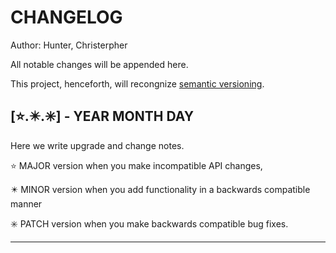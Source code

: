 
# CHANGELOG										       
											       
Author: Hunter, Christerpher								       
											       
All notable changes will be appended here.						       
											       
This project, henceforth, will recongnize [semantic versioning](https://semver.org/).	       
											       
## [⭐.✴️.✳️] - YEAR MONTH DAY								       
											       
Here we write upgrade and change notes.						       
											       
⭐              MAJOR version when you make incompatible API changes,				       
											       
✴️ MINOR version when you add functionality in a backwards compatible manner		       
											       
✳️ PATCH version when you make backwards compatible bug fixes.				       
											       
--------------------------------------						       
